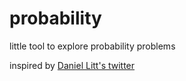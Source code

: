 # probability
little tool to explore probability problems

inspired by [Daniel Litt's twitter](https://twitter.com/littmath)
